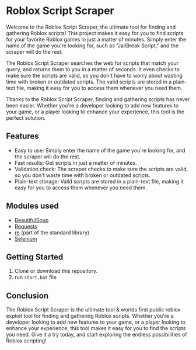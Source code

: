 
# Roblox Script Scraper

Welcome to the Roblox Script Scraper, the ultimate tool for finding and gathering Roblox scripts! This project makes it easy for you to find scripts for your favorite Roblox games in just a matter of minutes. Simply enter the name of the game you're looking for, such as "JailBreak Script," and the scraper will do the rest.

The Roblox Script Scraper searches the web for scripts that match your query, and returns them to you in a matter of seconds. It even checks to make sure the scripts are valid, so you don't have to worry about wasting time with broken or outdated scripts. The valid scripts are stored in a plain-text file, making it easy for you to access them whenever you need them.

Thanks to the Roblox Script Scraper, finding and gathering scripts has never been easier. Whether you're a developer looking to add new features to your game, or a player looking to enhance your experience, this tool is the perfect solution.

## Features

-   Easy to use: Simply enter the name of the game you're looking for, and the scraper will do the rest.
-   Fast results: Get scripts in just a matter of minutes.
-   Validation check: The scraper checks to make sure the scripts are valid, so you don't waste time with broken or outdated scripts.
-   Plain-text storage: Valid scripts are stored in a plain-text file, making it easy for you to access them whenever you need them.

## Modules used

-   [BeautifulSoup](https://www.crummy.com/software/BeautifulSoup/bs4/doc/)
-   [Requests](https://requests.readthedocs.io/en/master/)
-   [re](https://docs.python.org/3/library/re.html) (part of the standard library)
- [Selenium](https://selenium-python.readthedocs.io/)

## Getting Started

1.  Clone or download this repository.
2.  run `start.bat` file

## Conclusion

The Roblox Script Scraper is the ultimate tool & worlds first public roblox exploit tool for finding and gathering Roblox scripts. Whether you're a developer looking to add new features to your game, or a player looking to enhance your experience, this tool makes it easy for you to find the scripts you need. Give it a try today, and start exploring the endless possibilities of Roblox scripting!